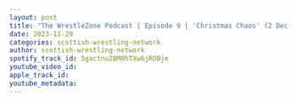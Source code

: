 ```yaml
---
layout: post
title: "The WrestleZone Podcast | Episode 9 | 'Christmas Chaos' (2 Dec 2023) Preview"
date: 2023-11-29
categories: scottish-wrestling-network
author: scottish-wrestling-network
spotify_track_id: 5gactnuZBM0hTXw6jROBje
youtube_video_id: 
apple_track_id: 
youtube_metadata: 
---
```

